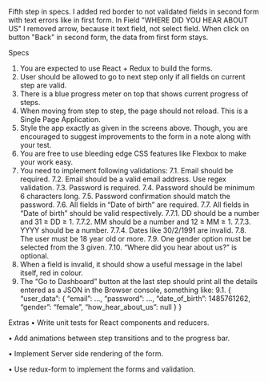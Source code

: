 Fifth step in specs. 
I added red border to not validated fields in second form with text errors like in first form. 
In Field "WHERE DID YOU HEAR ABOUT US" I removed arrow, because it text field, not select field. 
When click on button "Back" in second form, the data from first form stays.

Specs
1. You are expected to use React + Redux to build the forms.
2. User should be allowed to go to next step only if all fields on current step are valid.
3. There is a blue progress meter on top that shows current progress of steps.
4. When moving from step to step, the page should not reload. This is a Single Page Application.
5. Style the app exactly as given in the screens above. Though, you are encouraged to suggest
improvements to the form in a note along with your test.
6. You are free to use bleeding edge CSS features like Flexbox to make your work easy.
7. You need to implement following validations:
7.1. Email should be required.
7.2. Email should be a valid email address. Use regex validation.
7.3. Password is required.
7.4. Password should be minimum 6 characters long.
7.5. Password confirmation should match the password.
7.6. All fields in “Date of birth” are required.
7.7. All fields in “Date of birth” should be valid respectively.
7.7.1. DD should be a number and 31 ≥ DD ≥ 1.
7.7.2. MM should be a number and 12 ≥ MM ≥ 1.
7.7.3. YYYY should be a number.
7.7.4. Dates like 30/2/1991 are invalid.
7.8. The user must be 18 year old or more.
7.9. One gender option must be selected from the 3 given.
7.10. “Where did you hear about us?” is optional.
8. When a field is invalid, it should show a useful message in the label itself, red in colour.
9. The “Go to Dashboard” button at the last step should print all the details entered as a JSON in
the Browser console, something like:
9.1. { “user_data”: { “email”: …, “password”: …, “date_of_birth”: 1485761262,
“gender”: “female”, “how_hear_about_us”: null } }

Extras
• Write unit tests for React components and reducers.

• Add animations between step transitions and to the progress bar.

• Implement Server side rendering of the form.

• Use redux-form to implement the forms and validation.